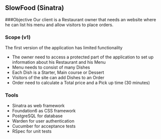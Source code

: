 ## SlowFood (Sinatra)

###Objective
Our client is a Restaurant owner that needs an website where he can list his menu and allow visitors to place orders.

### Scope (v1)

The first version of the application has limited functionality

* The owner need to access a protected part of the application to set up information about his Restaurant and his Menu
* Menu needs to consist of many Dishes
* Each Dish is a Starter, Main course or Dessert
* Visitors of the site can add Dishes to an Order
* Order need to calculate a Total price and a Pick up time (30 minutes)

### Tools
* Sinatra as web framework
* Foundation6 as CSS framework
* PostgreSQL for database
* Warden for user authentication
* Cucumber for acceptance tests
* RSpec for unit tests
